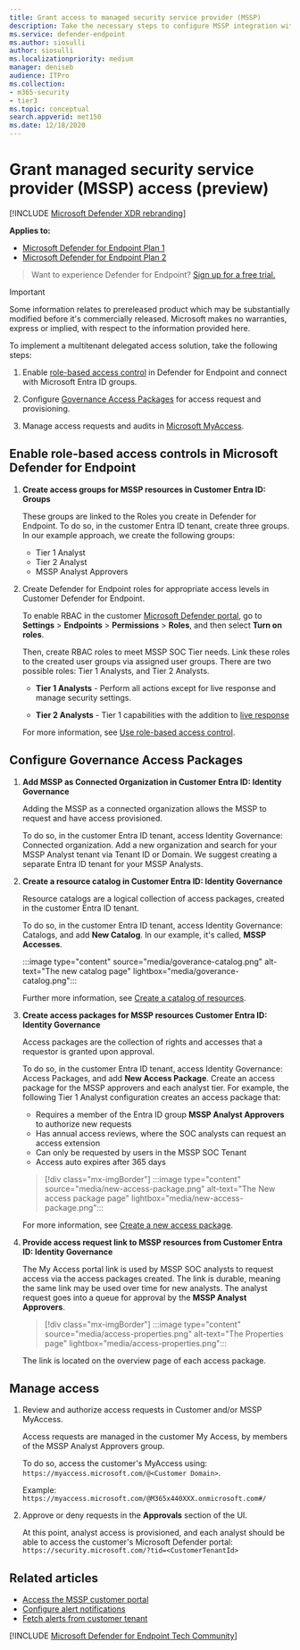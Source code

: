 ```yaml
---
title: Grant access to managed security service provider (MSSP)
description: Take the necessary steps to configure MSSP integration with the Microsoft Defender for Endpoint.
ms.service: defender-endpoint
ms.author: siosulli
author: siosulli
ms.localizationpriority: medium
manager: deniseb
audience: ITPro
ms.collection: 
- m365-security
- tier3
ms.topic: conceptual
search.appverid: met150
ms.date: 12/18/2020
---
```


# Grant managed security service provider (MSSP) access (preview)

[!INCLUDE [Microsoft Defender XDR rebranding](../includes/microsoft-defender.md)]

**Applies to:**
- [Microsoft Defender for Endpoint Plan 1](microsoft-defender-endpoint.md)
- [Microsoft Defender for Endpoint Plan 2](microsoft-defender-endpoint.md)

> Want to experience Defender for Endpoint? [Sign up for a free trial.](https://signup.microsoft.com/create-account/signup?products=7f379fee-c4f9-4278-b0a1-e4c8c2fcdf7e&ru=https://aka.ms/MDEp2OpenTrial?ocid=docs-mssp-support-abovefoldlink)

> [!IMPORTANT]
> Some information relates to prereleased product which may be substantially modified before it's commercially released. Microsoft makes no warranties, express or implied, with respect to the information provided here.

To implement a multitenant delegated access solution, take the following steps:

1. Enable [role-based access control](rbac.md) in Defender for Endpoint and connect with Microsoft Entra ID groups.

2. Configure [Governance Access Packages](/azure/active-directory/governance/identity-governance-overview) for access request and provisioning.

3. Manage access requests and audits in [Microsoft MyAccess](/azure/active-directory/governance/entitlement-management-request-approve).

## Enable role-based access controls in Microsoft Defender for Endpoint

1. **Create access groups for MSSP resources in Customer Entra ID: Groups**

    These groups are linked to the Roles you create in Defender for Endpoint. To do so, in the customer Entra ID tenant, create three groups. In our example approach, we create the following groups:

    - Tier 1 Analyst
    - Tier 2 Analyst
    - MSSP Analyst Approvers

2. Create Defender for Endpoint roles for appropriate access levels in Customer Defender for Endpoint.

    To enable RBAC in the customer [Microsoft Defender portal](https://security.microsoft.com), go to **Settings** > **Endpoints** > **Permissions** > **Roles**, and then select **Turn on roles**. 

    Then, create RBAC roles to meet MSSP SOC Tier needs. Link these roles to the created user groups via assigned user groups. There are two possible roles: Tier 1 Analysts, and Tier 2 Analysts.

    - **Tier 1 Analysts** - Perform all actions except for live response and manage security settings.

    - **Tier 2 Analysts** - Tier 1 capabilities with the addition to [live response](live-response.md)

    For more information, see [Use role-based access control](rbac.md).

## Configure Governance Access Packages

1. **Add MSSP as Connected Organization in Customer Entra ID: Identity Governance**

    Adding the MSSP as a connected organization allows the MSSP to request and have access provisioned.

    To do so, in the customer Entra ID tenant, access Identity Governance: Connected organization. Add a new organization and search for your MSSP Analyst tenant via Tenant ID or Domain. We suggest creating a separate Entra ID tenant for your MSSP Analysts.

2. **Create a resource catalog in Customer Entra ID: Identity Governance**

    Resource catalogs are a logical collection of access packages, created in the customer Entra ID tenant.

    To do so, in the customer Entra ID tenant,  access Identity Governance: Catalogs, and add **New Catalog**. In our example, it's called, **MSSP Accesses**.

    :::image type="content" source="media/goverance-catalog.png" alt-text="The new catalog page" lightbox="media/goverance-catalog.png":::

    Further more information, see [Create a catalog of resources](/azure/active-directory/governance/entitlement-management-catalog-create).

3. **Create access packages for MSSP resources Customer Entra ID: Identity Governance**

    Access packages are the collection of rights and accesses that a requestor is granted upon approval.

    To do so, in the customer Entra ID tenant, access Identity Governance: Access Packages, and add **New Access Package**. Create an access package for the MSSP approvers and each analyst tier. For example, the following Tier 1 Analyst configuration creates an access package that:

    - Requires a member of the Entra ID group **MSSP Analyst Approvers** to authorize new requests
    - Has annual access reviews, where the SOC analysts can request an access extension
    - Can only be requested by users in the MSSP SOC Tenant
    - Access auto expires after 365 days

    > [!div class="mx-imgBorder"]
    > :::image type="content" source="media/new-access-package.png" alt-text="The New access package page" lightbox="media/new-access-package.png":::

    For more information, see [Create a new access package](/azure/active-directory/governance/entitlement-management-access-package-create).

4. **Provide access request link to MSSP resources from Customer Entra ID: Identity Governance**

    The My Access portal link is used by MSSP SOC analysts to request access via the access packages created. The link is durable, meaning the same link may be used over time for new analysts. The analyst request goes into a queue for approval by the **MSSP Analyst Approvers**.

    > [!div class="mx-imgBorder"]
    > :::image type="content" source="media/access-properties.png" alt-text="The Properties page" lightbox="media/access-properties.png":::

    The link is located on the overview page of each access package.

## Manage access

1. Review and authorize access requests in Customer and/or MSSP MyAccess.

    Access requests are managed in the customer My Access, by members of the MSSP Analyst Approvers group.

    To do so, access the customer's MyAccess using: `https://myaccess.microsoft.com/@<Customer Domain>`.

    Example: `https://myaccess.microsoft.com/@M365x440XXX.onmicrosoft.com#/`

2. Approve or deny requests in the **Approvals** section of the UI.

    At this point, analyst access is provisioned, and each analyst should be able to access the customer's Microsoft Defender portal: `https://security.microsoft.com/?tid=<CustomerTenantId>`

## Related articles

- [Access the MSSP customer portal](access-mssp-portal.md)
- [Configure alert notifications](configure-mssp-notifications.md)
- [Fetch alerts from customer tenant](api/fetch-alerts-mssp.md)

[!INCLUDE [Microsoft Defender for Endpoint Tech Community](../includes/defender-mde-techcommunity.md)]

